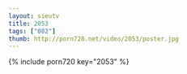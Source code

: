 ```yaml
--- 
layout: sieutv
title: 2053
tags: ["002"]
thumb: http://porn720.net/video/2053/poster.jpg
---
```

{% include porn720 key="2053" %} 
